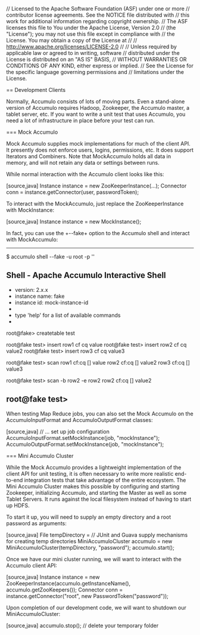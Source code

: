 // Licensed to the Apache Software Foundation (ASF) under one or more
// contributor license agreements.  See the NOTICE file distributed with
// this work for additional information regarding copyright ownership.
// The ASF licenses this file to You under the Apache License, Version 2.0
// (the "License"); you may not use this file except in compliance with
// the License.  You may obtain a copy of the License at
//
//     http://www.apache.org/licenses/LICENSE-2.0
//
// Unless required by applicable law or agreed to in writing, software
// distributed under the License is distributed on an "AS IS" BASIS,
// WITHOUT WARRANTIES OR CONDITIONS OF ANY KIND, either express or implied.
// See the License for the specific language governing permissions and
// limitations under the License.

== Development Clients

Normally, Accumulo consists of lots of moving parts. Even a stand-alone version of
Accumulo requires Hadoop, Zookeeper, the Accumulo master, a tablet server, etc. If
you want to write a unit test that uses Accumulo, you need a lot of infrastructure
in place before your test can run.

=== Mock Accumulo

Mock Accumulo supplies mock implementations for much of the client API. It presently
does not enforce users, logins, permissions, etc. It does support Iterators and Combiners.
Note that MockAccumulo holds all data in memory, and will not retain any data or
settings between runs.

While normal interaction with the Accumulo client looks like this:

[source,java]
Instance instance = new ZooKeeperInstance(...);
Connector conn = instance.getConnector(user, passwordToken);

To interact with the MockAccumulo, just replace the ZooKeeperInstance with MockInstance:

[source,java]
Instance instance = new MockInstance();

In fact, you can use the +--fake+ option to the Accumulo shell and interact with
MockAccumulo:

----
$ accumulo shell --fake -u root -p ''

Shell - Apache Accumulo Interactive Shell
-
- version: 2.x.x
- instance name: fake
- instance id: mock-instance-id
-
- type 'help' for a list of available commands
-

root@fake> createtable test

root@fake test> insert row1 cf cq value
root@fake test> insert row2 cf cq value2
root@fake test> insert row3 cf cq value3

root@fake test> scan
row1 cf:cq []    value
row2 cf:cq []    value2
row3 cf:cq []    value3

root@fake test> scan -b row2 -e row2
row2 cf:cq []    value2

root@fake test>
----

When testing Map Reduce jobs, you can also set the Mock Accumulo on the AccumuloInputFormat
and AccumuloOutputFormat classes:

[source,java]
// ... set up job configuration
AccumuloInputFormat.setMockInstance(job, "mockInstance");
AccumuloOutputFormat.setMockInstance(job, "mockInstance");

=== Mini Accumulo Cluster

While the Mock Accumulo provides a lightweight implementation of the client API for unit
testing, it is often necessary to write more realistic end-to-end integration tests that
take advantage of the entire ecosystem. The Mini Accumulo Cluster makes this possible by
configuring and starting Zookeeper, initializing Accumulo, and starting the Master as well
as some Tablet Servers. It runs against the local filesystem instead of having to start
up HDFS.

To start it up, you will need to supply an empty directory and a root password as arguments:

[source,java]
File tempDirectory = // JUnit and Guava supply mechanisms for creating temp directories
MiniAccumuloCluster accumulo = new MiniAccumuloCluster(tempDirectory, "password");
accumulo.start();

Once we have our mini cluster running, we will want to interact with the Accumulo client API:

[source,java]
Instance instance = new ZooKeeperInstance(accumulo.getInstanceName(), accumulo.getZooKeepers());
Connector conn = instance.getConnector("root", new PasswordToken("password"));

Upon completion of our development code, we will want to shutdown our MiniAccumuloCluster:

[source,java]
accumulo.stop();
// delete your temporary folder
